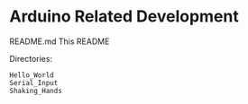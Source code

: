 Arduino Related Development
===========================

README.md				This README

Directories:

	Hello_World
	Serial_Input
	Shaking_Hands
